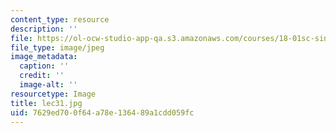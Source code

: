 ```yaml
---
content_type: resource
description: ''
file: https://ol-ocw-studio-app-qa.s3.amazonaws.com/courses/18-01sc-single-variable-calculus-fall-2010/7629ed700f64a78e136489a1cdd059fc_lec31.jpg
file_type: image/jpeg
image_metadata:
  caption: ''
  credit: ''
  image-alt: ''
resourcetype: Image
title: lec31.jpg
uid: 7629ed70-0f64-a78e-1364-89a1cdd059fc
---
```

